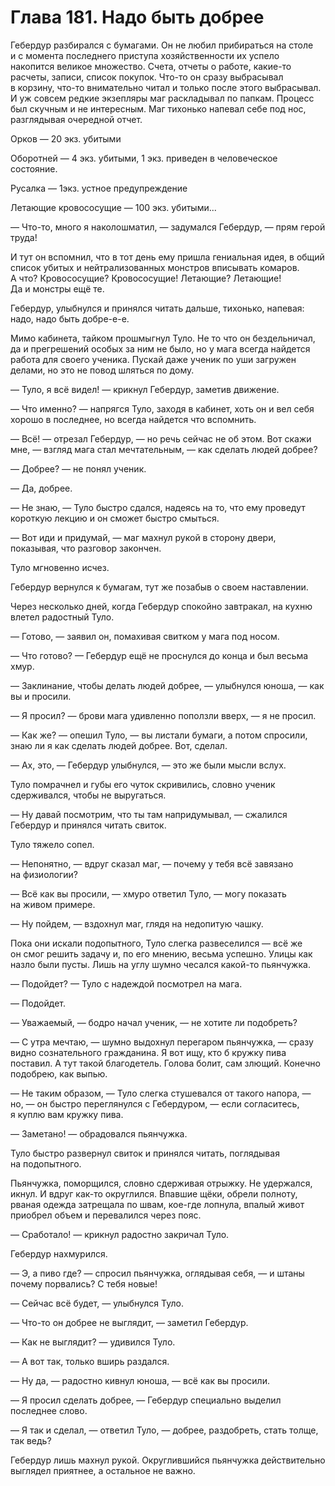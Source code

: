 # Глава 181. Надо быть добрее

Гебердур разбирался с бумагами. Он не любил прибираться на столе и с момента последнего приступа хозяйственности их успело накопится великое множество. Счета, отчеты о работе, какие-то расчеты, записи, список покупок. Что-то он сразу выбрасывал в корзину, что-то внимательно читал и только после этого выбрасывал. И уж совсем редкие экзепляры маг раскладывал по папкам. Процесс был скучным и не интересным. Маг тихонько напевал себе под нос, разглядывая очередной отчет.

Орков — 20 экз. убитыми

Оборотней — 4 экз. убитыми, 1 экз. приведен в человеческое состояние.

Русалка — 1экз. устное предупреждение 

Летающие кровососущие — 100 экз. убитыми...

— Что-то, много я наколошматил, — задумался Гебердур, — прям герой труда!

И тут он вспомнил, что в тот день ему пришла гениальная идея, в общий список убитых и нейтрализованных монстров вписывать комаров. А что? Кровососущие? Кровососущие! Летающие? Летающие! Да и монстры ещё те.

Гебердур, улыбнулся и принялся читать дальше, тихонько, напевая: надо, надо быть добре-е-е.

Мимо кабинета, тайком прошмыгнул Туло. Не то что он бездельничал, да и прегрешений особых за ним не было, но у мага всегда найдется работа для своего ученика. Пускай даже ученик по уши загружен делами, но это не повод шляться по дому.

— Туло, я всё видел! — крикнул Гебердур, заметив движение.

— Что именно? — напрягся Туло, заходя в кабинет, хоть он и вел себя хорошо в последнее, но всегда найдется что вспомнить.

— Всё! — отрезал Гебердур, — но речь сейчас не об этом. Вот скажи мне, — взгляд мага стал мечтательным, — как сделать людей добрее?

— Добрее? — не понял ученик.

— Да, добрее.

— Не знаю, — Туло быстро сдался, надеясь на то, что ему проведут короткую лекцию и он сможет быстро смыться.

— Вот иди и придумай, — маг махнул рукой в сторону двери, показывая, что разговор закончен.

Туло мгновенно исчез. 

Гебердур вернулся к бумагам, тут же позабыв о своем наставлении.

Через несколько дней, когда Гебердур спокойно завтракал, на кухню влетел радостный Туло.

— Готово, — заявил он, помахивая свитком у мага под носом.

— Что готово? — Гебердур ещё не проснулся до конца и был весьма хмур.

— Заклинание, чтобы делать людей добрее, — улыбнулся юноша, — как вы и просили.

— Я просил? — брови мага удивленно поползли вверх, — я не просил.

— Как же? — опешил Туло, — вы листали бумаги, а потом спросили, знаю ли я как сделать людей добрее. Вот, сделал.

— Ах, это, — Гебердур улыбнулся, — это же были мысли вслух.

Туло помрачнел и губы его чуток скривились, словно ученик сдерживался, чтобы не выругаться.

— Ну давай посмотрим, что ты там напридумывал, — сжалился Гебердур и принялся читать свиток.

Туло тяжело сопел.

— Непонятно, — вдруг сказал маг, — почему у тебя всё завязано на физиологии?

— Всё как вы просили, — хмуро ответил Туло, — могу показать на живом примере.

— Ну пойдем, — вздохнул маг, глядя на недопитую чашку.

Пока они искали подопытного, Туло слегка развеселился — всё же он смог решить задачу и, по его мнению, весьма успешно. Улицы как назло были пусты. Лишь на углу шумно чесался какой-то пьянчужка.

— Подойдет? — Туло с надеждой посмотрел на мага.

— Подойдет.

— Уважаемый, — бодро начал ученик, — не хотите ли подобреть?

— С утра мечтаю, — шумно выдохнул перегаром пьянчужка, — сразу видно сознательного гражданина. Я вот ищу, кто б кружку пива поставил. А тут такой благодетель. Голова болит, сам злющий. Конечно подобрею, как выпью.

— Не таким образом, — Туло слегка стушевался от такого напора, — но, — он быстро переглянулся с Гебердуром, — если согласитесь, я куплю вам кружку пива.

— Заметано! — обрадовался пьянчужка.

Туло быстро развернул свиток и принялся читать, поглядывая на подопытного.

Пьянчужка, поморщился, словно сдерживая отрыжку. Не удержался, икнул. И вдруг как-то округлился. Впавшие щёки, обрели полноту, рваная одежда затрещала по швам, кое-где лопнула, впалый живот приобрел объем и перевалился через пояс.

— Сработало! — крикнул радостно закричал Туло.

Гебердур нахмурился.

— Э, а пиво где? — спросил пьянчужка, оглядывая себя, — и штаны почему порвались? С тебя новые!

— Сейчас всё будет, — улыбнулся Туло.

— Что-то он добрее не выглядит, — заметил Гебердур.

— Как не выглядит? — удивился Туло.

— А вот так, только вширь раздался.

— Ну да, — радостно кивнул юноша, — всё как вы просили.

— Я просил сделать добрее, — Гебердур специально выделил последнее слово.

— Я так и сделал, — ответил Туло, — добрее, раздобреть, стать толще, так ведь?

Гебердур лишь махнул рукой. Округлившийся пьянчужка действительно выглядел приятнее, а остальное не важно.


